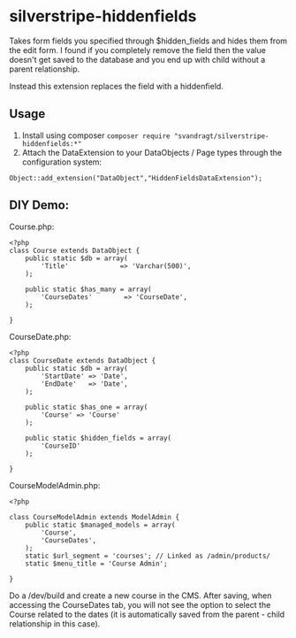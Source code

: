 silverstripe-hiddenfields
=========================

Takes form fields you specified through $hidden_fields and hides them from the edit form. I found if you completely 
remove the field then the value doesn't get saved to the database and you end up with child without a parent relationship.

Instead this extension replaces the field with a hiddenfield.

## Usage

1. Install using composer `composer require "svandragt/silverstripe-hiddenfields:*"`
2. Attach the DataExtension to your DataObjects / Page types through the configuration system:

```
Object::add_extension("DataObject","HiddenFieldsDataExtension");
```

## DIY Demo:

Course.php:

    <?php
    class Course extends DataObject {
    	public static $db = array(
    		'Title'             => 'Varchar(500)',
    	);
    
    	public static $has_many = array(
    		'CourseDates'        => 'CourseDate',
    	);	

    }

CourseDate.php:

    <?php
    class CourseDate extends DataObject {
    	public static $db = array(
    		'StartDate' => 'Date',
    		'EndDate'   => 'Date',
    	);
    
    	public static $has_one = array(
    		'Course' => 'Course'
    	);
    
    	public static $hidden_fields = array(
    		'CourseID'
    	);
    
    }

CourseModelAdmin.php:

    <?php
    
    class CourseModelAdmin extends ModelAdmin {
    	public static $managed_models = array(
    		'Course', 
    		'CourseDates',
    	); 
      	static $url_segment = 'courses'; // Linked as /admin/products/
      	static $menu_title = 'Course Admin';
    	
    }

Do a /dev/build and create a new course in the CMS. After saving, when accessing the CourseDates tab, you will not see the option to select the Course related to the dates (it is automatically saved from the parent - child relationship in this case).

